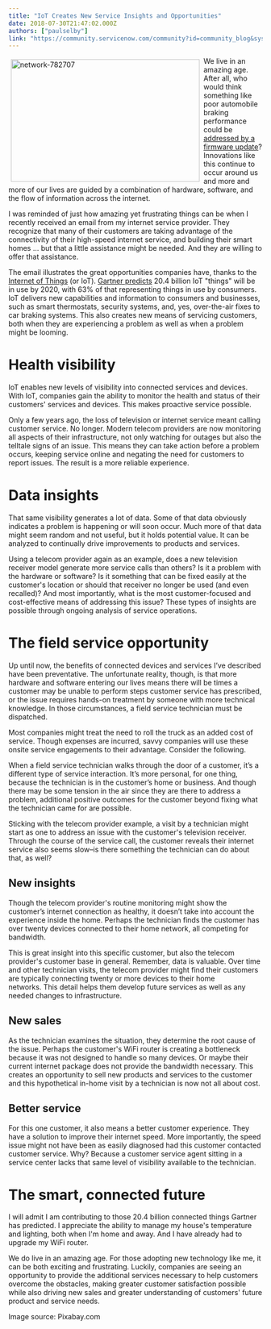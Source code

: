 ```yaml
---
title: "IoT Creates New Service Insights and Opportunities"
date: 2018-07-30T21:47:02.000Z
authors: ["paulselby"]
link: "https://community.servicenow.com/community?id=community_blog&sys_id=6d9d4172db235b44f7fca851ca9619ae"
---
```

<p><img class="alignnone  wp-image-3264" style="padding: 5px;" src="https://insightsincustomerservice.files.wordpress.com/2018/07/network-782707.png" alt="network-782707" width="374" height="243" align="left" />We live in an amazing age. After all, who would think something like poor automobile braking performance could be <a href="https://electrek.co/2018/05/22/tesla-will-update-model-3-firmware-to-fix-braking-calibration-in-coming-days/" target="_blank" rel="nofollow">addressed by a firmware update</a>? Innovations like this continue to occur around us and more and more of our lives are guided by a combination of hardware, software, and the flow of information across the internet.</p>
<p>I was reminded of just how amazing yet frustrating things can be when I recently received an email from my internet service provider. They recognize that many of their customers are taking advantage of the connectivity of their high-speed internet service, and building their smart homes ... but that a little assistance might be needed. And they are willing to offer that assistance.</p>
<p>The email illustrates the great opportunities companies have, thanks to the <a href="https://en.wikipedia.org/wiki/Internet_of_things" target="_blank" rel="nofollow">Internet of Things</a> (or IoT). <a href="https://www.gartner.com/newsroom/id/3598917" target="_blank" rel="nofollow">Gartner predicts</a> 20.4 billion IoT &#34;things&#34; will be in use by 2020, with 63% of that representing things in use by consumers. IoT delivers new capabilities and information to consumers and businesses, such as smart thermostats, security systems, and, yes, over-the-air fixes to car braking systems. This also creates new means of servicing customers, both when they are experiencing a problem as well as when a problem might be looming.</p>
<h1><strong>Health visibility</strong></h1>
<p>IoT enables new levels of visibility into connected services and devices. With IoT, companies gain the ability to monitor the health and status of their customers&#39; services and devices. This makes proactive service possible.</p>
<p>Only a few years ago, the loss of television or internet service meant calling customer service. No longer. Modern telecom providers are now monitoring all aspects of their infrastructure, not only watching for outages but also the telltale signs of an issue. This means they can take action before a problem occurs, keeping service online and negating the need for customers to report issues. The result is a more reliable experience.</p>
<h1><strong>Data insights</strong></h1>
<p>That same visibility generates a lot of data. Some of that data obviously indicates a problem is happening or will soon occur. Much more of that data might seem random and not useful, but it holds potential value. It can be analyzed to continually drive improvements to products and services.</p>
<p>Using a telecom provider again as an example, does a new television receiver model generate more service calls than others? Is it a problem with the hardware or software? Is it something that can be fixed easily at the customer&#39;s location or should that receiver no longer be used (and even recalled)? And most importantly, what is the most customer-focused and cost-effective means of addressing this issue? These types of insights are possible through ongoing analysis of service operations.</p>
<h1><strong>The field service opportunity</strong></h1>
<p>Up until now, the benefits of connected devices and services I’ve described have been preventative. The unfortunate reality, though, is that more hardware and software entering our lives means there will be times a customer may be unable to perform steps customer service has prescribed, or the issue requires hands-on treatment by someone with more technical knowledge. In those circumstances, a field service technician must be dispatched.</p>
<p>Most companies might treat the need to roll the truck as an added cost of service. Though expenses are incurred, savvy companies will use these onsite service engagements to their advantage. Consider the following.</p>
<p>When a field service technician walks through the door of a customer, it’s a different type of service interaction. It’s more personal, for one thing, because the technician is in the customer’s home or business. And though there may be some tension in the air since they are there to address a problem, additional positive outcomes for the customer beyond fixing what the technician came for are possible.</p>
<p>Sticking with the telecom provider example, a visit by a technician might start as one to address an issue with the customer&#39;s television receiver. Through the course of the service call, the customer reveals their internet service also seems slow–is there something the technician can do about that, as well?</p>
<h2><strong>New insights</strong></h2>
<p>Though the telecom provider&#39;s routine monitoring might show the customer’s internet connection as healthy, it doesn’t take into account the experience inside the home. Perhaps the technician finds the customer has over twenty devices connected to their home network, all competing for bandwidth.</p>
<p>This is great insight into this specific customer, but also the telecom provider&#39;s customer base in general. Remember, data is valuable. Over time and other technician visits, the telecom provider might find their customers are typically connecting twenty or more devices to their home networks. This detail helps them develop future services as well as any needed changes to infrastructure.</p>
<h2>New sales</h2>
<p>As the technician examines the situation, they determine the root cause of the issue. Perhaps the customer&#39;s WiFi router is creating a bottleneck because it was not designed to handle so many devices. Or maybe their current internet package does not provide the bandwidth necessary. This creates an opportunity to sell new products and services to the customer and this hypothetical in-home visit by a technician is now not all about cost.</p>
<h2>Better service</h2>
<p>For this one customer, it also means a better customer experience. They have a solution to improve their internet speed. More importantly, the speed issue might not have been as easily diagnosed had this customer contacted customer service. Why? Because a customer service agent sitting in a service center lacks that same level of visibility available to the technician.</p>
<h1>The smart, connected future</h1>
<p>I will admit I am contributing to those 20.4 billion connected things Gartner has predicted. I appreciate the ability to manage my house&#39;s temperature and lighting, both when I&#39;m home and away. And I have already had to upgrade my WiFi router.</p>
<p>We do live in an amazing age. For those adopting new technology like me, it can be both exciting and frustrating. Luckily, companies are seeing an opportunity to provide the additional services necessary to help customers overcome the obstacles, making greater customer satisfaction possible while also driving new sales and greater understanding of customers&#39; future product and service needs.</p>
<p>Image source: Pixabay.com</p>